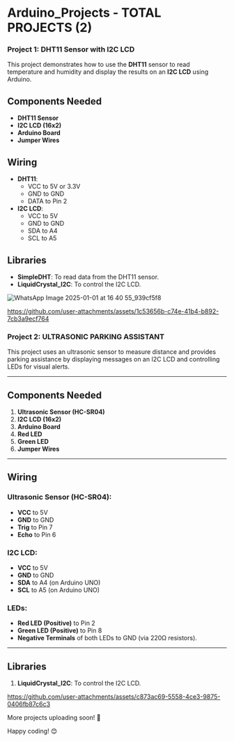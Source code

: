 # Arduino_Projects - TOTAL PROJECTS (2)

### Project 1: DHT11 Sensor with I2C LCD

This project demonstrates how to use the **DHT11** sensor to read temperature and humidity and display the results on an **I2C LCD** using Arduino.

## Components Needed
- **DHT11 Sensor**
- **I2C LCD (16x2)**
- **Arduino Board**
- **Jumper Wires**

## Wiring
- **DHT11**: 
  - VCC to 5V or 3.3V
  - GND to GND
  - DATA to Pin 2
- **I2C LCD**: 
  - VCC to 5V
  - GND to GND
  - SDA to A4
  - SCL to A5

## Libraries
- **SimpleDHT**: To read data from the DHT11 sensor.
- **LiquidCrystal_I2C**: To control the I2C LCD.

![WhatsApp Image 2025-01-01 at 16 40 55_939cf5f8](https://github.com/user-attachments/assets/eead3951-38bc-47fa-899b-4e108c9b58a9)


https://github.com/user-attachments/assets/1c53656b-c74e-41b4-b892-7cb3a9ecf764

### Project 2: ULTRASONIC PARKING ASSISTANT


This project uses an ultrasonic sensor to measure distance and provides parking assistance by displaying messages on an I2C LCD and controlling LEDs for visual alerts.

---

## Components Needed
1. **Ultrasonic Sensor (HC-SR04)**  
2. **I2C LCD (16x2)**  
3. **Arduino Board**  
4. **Red LED**  
5. **Green LED**  
6. **Jumper Wires**  

---

## Wiring
### Ultrasonic Sensor (HC-SR04):
- **VCC** to 5V  
- **GND** to GND  
- **Trig** to Pin 7  
- **Echo** to Pin 6  

### I2C LCD:
- **VCC** to 5V  
- **GND** to GND  
- **SDA** to A4 (on Arduino UNO)  
- **SCL** to A5 (on Arduino UNO)  

### LEDs:
- **Red LED (Positive)** to Pin 2  
- **Green LED (Positive)** to Pin 8  
- **Negative Terminals** of both LEDs to GND (via 220Ω resistors).  

---

## Libraries
1. **LiquidCrystal_I2C**: To control the I2C LCD.  



https://github.com/user-attachments/assets/c873ac69-5558-4ce3-9875-0406fb87c6c3



More projects uploading soon! 🚀

Happy coding! 😊
